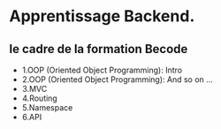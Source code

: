 # Apprentissage Backend.
##  le cadre de la formation Becode

- 1.OOP (Oriented Object Programming): Intro
- 2.OOP (Oriented Object Programming): And so on ...
- 3.MVC
- 4.Routing
- 5.Namespace
- 6.API
